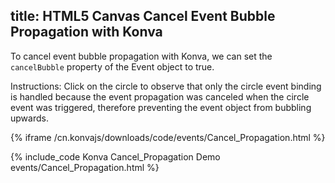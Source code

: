 title: HTML5 Canvas Cancel Event Bubble Propagation with Konva
---

To cancel event bubble propagation with Konva, we can set the `cancelBubble`
property of the Event object to true.

Instructions: Click on the circle to observe that only the circle event binding
is handled because the event propagation was canceled when the circle event was triggered,
therefore preventing the event object from bubbling upwards.

{% iframe /cn.konvajs/downloads/code/events/Cancel_Propagation.html %}

{% include_code Konva Cancel_Propagation Demo events/Cancel_Propagation.html %}
